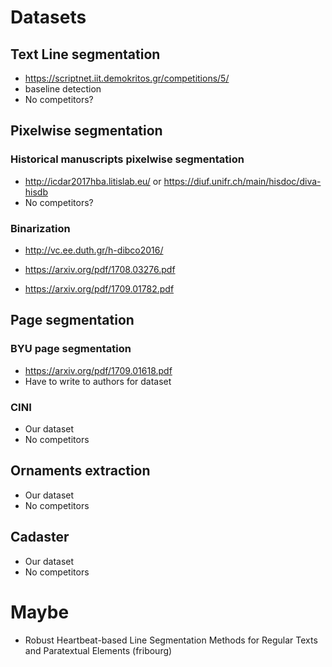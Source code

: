 # Datasets


## Text Line segmentation

- https://scriptnet.iit.demokritos.gr/competitions/5/
- baseline detection
- No competitors?

## Pixelwise segmentation

### Historical manuscripts pixelwise segmentation

- http://icdar2017hba.litislab.eu/ or https://diuf.unifr.ch/main/hisdoc/diva-hisdb
- No competitors?

### Binarization

- http://vc.ee.duth.gr/h-dibco2016/

- https://arxiv.org/pdf/1708.03276.pdf
- https://arxiv.org/pdf/1709.01782.pdf

## Page segmentation

### BYU page segmentation

- https://arxiv.org/pdf/1709.01618.pdf
- Have to write to authors for dataset

### CINI

- Our dataset
- No competitors

## Ornaments extraction

- Our dataset
- No competitors

## Cadaster

- Our dataset
- No competitors



# Maybe

- Robust Heartbeat-based Line Segmentation Methods for Regular Texts and Paratextual Elements (fribourg)
